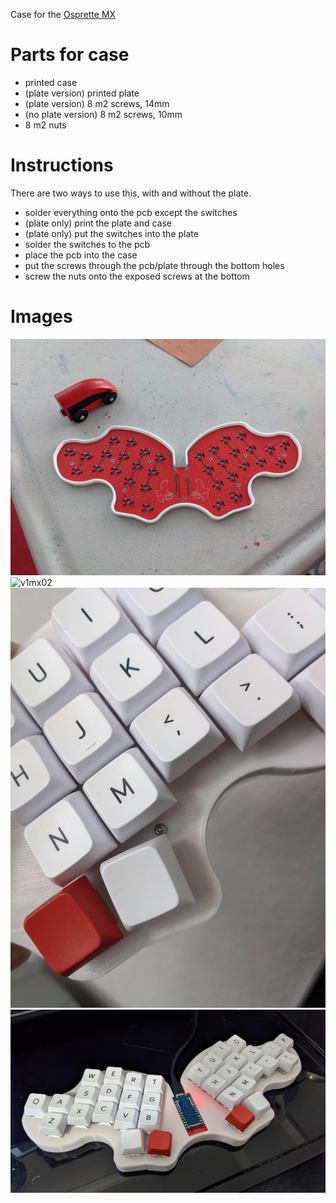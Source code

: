 Case for the [Osprette MX](https://github.com/smores56/osprette-mx)

# Parts for case

* printed case
* (plate version) printed plate
* (plate version) 8 m2 screws, 14mm
* (no plate version) 8 m2 screws, 10mm
* 8 m2 nuts

# Instructions

There are two ways to use this, with and without the plate.

* solder everything onto the pcb except the switches
* (plate only) print the plate and case
* (plate only) put the switches into the plate
* solder the switches to the pcb
* place the pcb into the case
* put the screws through the pcb/plate through the bottom holes
* screw the nuts onto the exposed screws at the bottom

# Images

![v1mx01](images/pcb-in-case.jpg)
![v1mx02](images/bottom-of-case.jpg)
![v1mx03](images/screw.jpg)
![v1mx04](images/full01.jpg)

